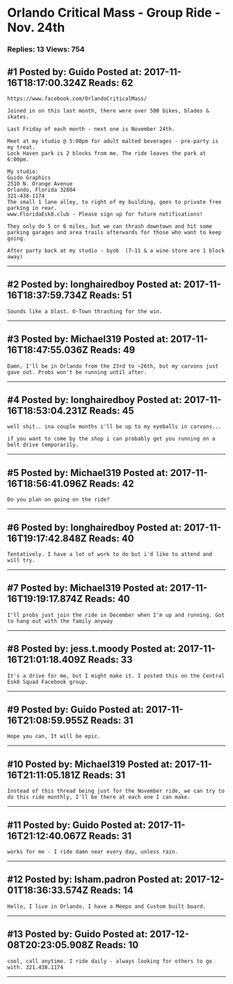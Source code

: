 # Orlando Critical Mass - Group Ride - Nov. 24th

### Replies: 13 Views: 754

## \#1 Posted by: Guido Posted at: 2017-11-16T18:17:00.324Z Reads: 62

```
https://www.facebook.com/OrlandoCriticalMass/

Joined in on this last month, there were over 500 bikes, blades & skates.

Last Friday of each month - next one is November 24th.

Meet at my studio @ 5:00pm for adult malted beverages - pre-party is my treat. 
Lock Haven park is 2 blocks from me. The ride leaves the park at 6:00pm.

My studio:
Guido Graphics
2510 N. Orange Avenue
Orlando, Florida 32804
321-438-1174
The small 1 lane alley, to right of my building, goes to private free parking in rear.
www.FloridaEsk8.club - Please sign up for future notifications!

They only do 5 or 6 miles, but we can thrash downtown and hit some parking garages and area trails afterwards for those who want to keep going.

After party back at my studio - byob  (7-11 & a wine store are 1 block away)
```

---
## \#2 Posted by: longhairedboy Posted at: 2017-11-16T18:37:59.734Z Reads: 51

```
Sounds like a blast. O-Town thrashing for the win.
```

---
## \#3 Posted by: Michael319 Posted at: 2017-11-16T18:47:55.036Z Reads: 49

```
Damn, I'll be in Orlando from the 23rd to ~26th, but my carvons just gave out. Probs won't be running until after.
```

---
## \#4 Posted by: longhairedboy Posted at: 2017-11-16T18:53:04.231Z Reads: 45

```
well shit.. ina couple months i'll be up to my eyeballs in carvons... 

if you want to come by the shop i can probably get you running on a belt drive temporarily.
```

---
## \#5 Posted by: Michael319 Posted at: 2017-11-16T18:56:41.096Z Reads: 42

```
Do you plan on going on the ride?
```

---
## \#6 Posted by: longhairedboy Posted at: 2017-11-16T19:17:42.848Z Reads: 40

```
Tentatively. I have a lot of work to do but i'd like to attend and will try.
```

---
## \#7 Posted by: Michael319 Posted at: 2017-11-16T19:19:17.874Z Reads: 40

```
I'll probs just join the ride in December when I'm up and running. Got to hang out with the family anyway
```

---
## \#8 Posted by: jess.t.moody Posted at: 2017-11-16T21:01:18.409Z Reads: 33

```
It's a drive for me, but I might make it. I posted this on the Central Esk8 Squad Facebook group.
```

---
## \#9 Posted by: Guido Posted at: 2017-11-16T21:08:59.955Z Reads: 31

```
Hope you can, It will be epic.
```

---
## \#10 Posted by: Michael319 Posted at: 2017-11-16T21:11:05.181Z Reads: 31

```
Instead of this thread being just for the November ride, we can try to do this ride monthly, I'll be there at each one I can make.
```

---
## \#11 Posted by: Guido Posted at: 2017-11-16T21:12:40.067Z Reads: 31

```
works for me - I ride damn near every day, unless rain.
```

---
## \#12 Posted by: Isham.padron Posted at: 2017-12-01T18:36:33.574Z Reads: 14

```
Hello, I live in Orlando. I have a Meepo and Custom built board.
```

---
## \#13 Posted by: Guido Posted at: 2017-12-08T20:23:05.908Z Reads: 10

```
cool, call anytime. I ride daily - always looking for others to go with. 321.438.1174
```

---
